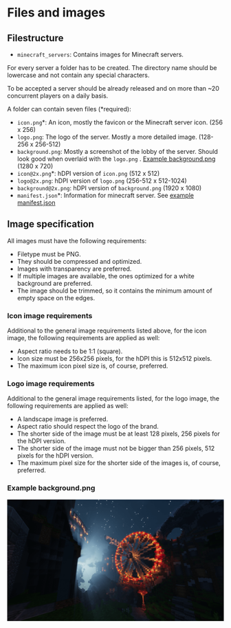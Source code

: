 # Files and images

## Filestructure

- `minecraft_servers`: Contains images for Minecraft servers.

For every server a folder has to be created. The directory name should be lowercase and not contain any special
characters.

To be accepted a server should be already released and on more than ~20 concurrent players on a daily basis.

A folder can contain seven files (*required):

- `icon.png`*: An icon, mostly the favicon or the Minecraft server icon. (256 x 256)
- `logo.png`: The logo of the server. Mostly a more detailed image. (128-256 x 256-512)
- `background.png`: Mostly a screenshot of the lobby of the server. Should look good when overlaid with the `logo.png`
  . [Example background.png](#example-backgroundpng) (1280 x 720)
- `icon@2x.png`*: hDPI version of `icon.png` (512 x 512)
- `logo@2x.png`: hDPI version of `logo.png` (256-512 x 512-1024)
- `background@2x.png`: hDPI version of `background.png` (1920 x 1080)
- `manifest.json`*: Information for minecraft server. See [example manifest.json](/docs/Manifest.md#example-manifestjson-file)

## Image specification

All images must have the following requirements:

- Filetype must be PNG.
- They should be compressed and optimized.
- Images with transparency are preferred.
- If multiple images are available, the ones optimized for a white background are preferred.
- The image should be trimmed, so it contains the minimum amount of empty space on the edges.

### Icon image requirements

Additional to the general image requirements listed above, for the icon image, the following requirements are applied as
well:

- Aspect ratio needs to be 1:1 (square).
- Icon size must be 256x256 pixels, for the hDPI this is 512x512 pixels.
- The maximum icon pixel size is, of course, preferred.

### Logo image requirements

Additional to the general image requirements listed, for the logo image, the following requirements are applied as well:

- A landscape image is preferred.
- Aspect ratio should respect the logo of the brand.
- The shorter side of the image must be at least 128 pixels, 256 pixels for the hDPI version.
- The shorter side of the image must not be bigger than 256 pixels, 512 pixels for the hDPI version.
- The maximum pixel size for the shorter side of the images is, of course, preferred.

### Example background.png

![background.png](/minecraft_servers/timolia/background.png)
